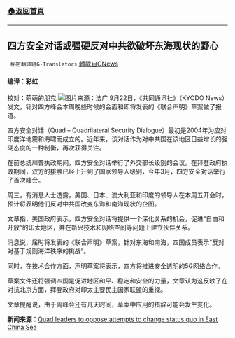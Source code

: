###  [:house:返回首頁](https://github.com/ourhimalayas/txt)
---


## 四方安全对话或强硬反对中共欲破坏东海现状的野心
` 秘密翻譯組G-Translators` [轉載自GNews](https://gnews.org/zh-hans/1549162/)

#### 编译：彩虹
校对：萌萌的朋克
![](https://assets.gnews.org/wp-content/uploads/2021/09/3-61.jpg)图片来源：法广
9月22日，《共同通讯社》（KYODO News）发文，针对四方峰会本周晚些时候的会面和即将发表的《联合声明》草案做了报道。

四方安全对话（Quad – Quadrilateral Security Dialogue）最初是2004年为应对印度洋地震和海啸而成立的。近年来，该对话作为对中共国在该地区日益增长的强硬态度的一种制衡，再次获得关注。

在前总统川普执政期间，四方安全对话举行了外交部长级别的会议。在拜登政府执政期间，双方的接触已经上升到了国家领导人级别，今年3月，四方安全对话举行了首次峰会。

周三，有消息人士透露，美国、日本、澳大利亚和印度的领导人在本周五开会时，预计将表明他们反对中共国改变东海和南海现状的企图。

文章指，美国政府表示，四方安全对话将提供一个深化关系的机会，促进“自由和开放“的印太地区，并在新兴技术和网络空间等问题上建立伙伴关系。

消息说，届时将发表的《联合声明》草案，针对东海和南海，四国成员表示“反对对基于规则海洋秩序的挑战”。

同时，在技术合作方面，声明草案将表示，四方将推进安全透明的5G网络合作。

草案文件还将强调四国是促进地区和平、稳定和安全的力量，文章认为这反映了在对抗北京方面，拜登政府对印太主要民主国家联盟的重视。

文章提醒说，由于离峰会还有几天时间，草案中应用的措辞可能会发生变化。

**新闻来源：**[Quad leaders to oppose attempts to change status quo in East China Sea](https://english.kyodonews.net/news/2021/09/0d285cfa500b-quad-leaders-to-oppose-attempts-to-change-status-quo-in-e-china-sea.html)
